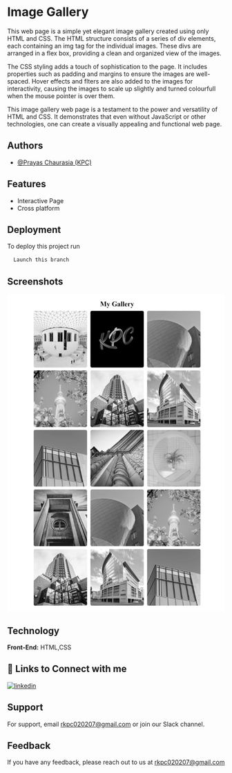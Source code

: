 
# Image Gallery

This web page is a simple yet elegant image gallery created using only HTML and CSS. The HTML structure consists of a series of div elements, each containing an img tag for the individual images. These divs are arranged in a flex box, providing a clean and organized view of the images.

The CSS styling adds a touch of sophistication to the page. It includes properties such as padding and margins to ensure the images are well-spaced. Hover effects and flters are also added to the images for interactivity, causing the images to scale up slightly and turned colourfull when the mouse pointer is over them.

This image gallery web page is a testament to the power and versatility of HTML and CSS. It demonstrates that even without JavaScript or other technologies, one can create a visually appealing and functional web page.



## Authors

- [@Prayas Chaurasia (KPC)](https://github.com/PrayasChaurasiaKPC)


## Features

- Interactive Page
- Cross platform


## Deployment

To deploy this project run

```bash
  Launch this branch
```


## Screenshots

![App Screenshot](https://raw.githubusercontent.com/PrayasChaurasiaKPC/Projects/Image-Gallery/Web%20capture_28-1-2024_15422_prayaschaurasiakpc.github.io.jpeg)


## Technology

**Front-End:** HTML,CSS


## 🔗 Links to Connect with me

[![linkedin](https://img.shields.io/badge/linkedin-0A66C2?style=for-the-badge&logo=linkedin&logoColor=white)](https://www.linkedin.com/in/prayas-chaurasia-kpc-ba0285259?utm_source=share&utm_campaign=share_via&utm_content=profile&utm_medium=android_app)



## Support

For support, email rkpc020207@gmail.com or join our Slack channel.


## Feedback

If you have any feedback, please reach out to us at rkpc020207@gmail.com

